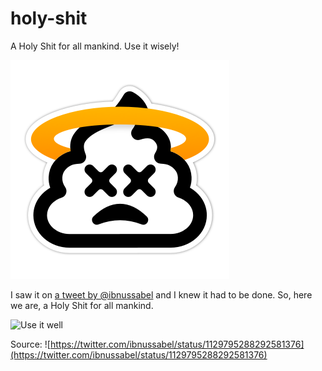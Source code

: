# holy-shit
A Holy Shit for all mankind. Use it wisely!

![Holy Shit](./img/holy-shit@mini.png)

I saw it on [a tweet by @ibnussabel](https://twitter.com/ibnussabel/status/1129795288292581376) and I knew it had to be done. So, here we are, a Holy Shit for all mankind.

![Use it well](./img/use-it-well)

Source: ![https://twitter.com/ibnussabel/status/1129795288292581376](https://twitter.com/ibnussabel/status/1129795288292581376)
